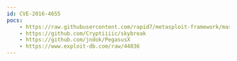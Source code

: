 ```yaml
---
id: CVE-2016-4655
pocs:
    - https://raw.githubusercontent.com/rapid7/metasploit-framework/master/modules/exploits/apple_ios/browser/webkit_trident.rb
    - https://github.com/Cryptiiiic/skybreak
    - https://github.com/jndok/PegasusX
    - https://www.exploit-db.com/raw/44836
---
```

